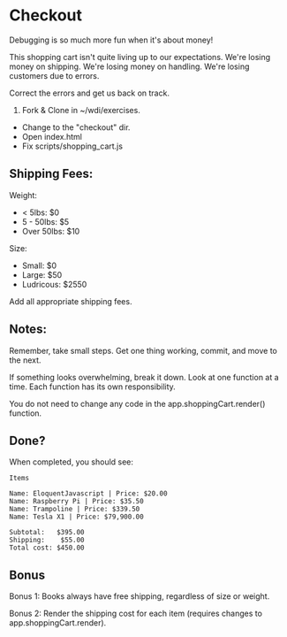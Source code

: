 # Checkout

Debugging is so much more fun when it's about money!

This shopping cart isn't quite living up to our expectations. We're losing money on shipping.  We're losing money on handling.  We're losing customers due to errors.

Correct the errors and get us back on track.

1. Fork & Clone in ~/wdi/exercises.
- Change to the "checkout" dir.
- Open index.html
- Fix scripts/shopping_cart.js

## Shipping Fees:

Weight:
- < 5lbs:     $0
- 5 - 50lbs:  $5
- Over 50lbs: $10

Size:
- Small: $0
- Large: $50
- Ludricous: $2550

Add all appropriate shipping fees.

## Notes:

Remember, take small steps.  Get one thing working, commit, and move to the next.

If something looks overwhelming, break it down.  Look at one function at a time.  Each function has its own responsibility.


You do not need to change any code in the app.shoppingCart.render() function.  


## Done?

When completed, you should see:
```
Items

Name: EloquentJavascript | Price: $20.00
Name: Raspberry Pi | Price: $35.50
Name: Trampoline | Price: $339.50
Name: Tesla X1 | Price: $79,900.00

Subtotal:   $395.00
Shipping:    $55.00
Total cost: $450.00
```

## Bonus

Bonus 1: Books always have free shipping, regardless of size or weight.

Bonus 2: Render the shipping cost for each item (requires changes to app.shoppingCart.render).
